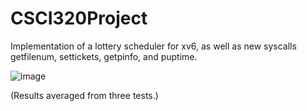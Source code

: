# CSCI320Project
Implementation of a lottery scheduler for xv6, as well as new syscalls getfilenum, settickets, getpinfo, and puptime.

![image](https://github.com/johnsonj96/CSCI320Project/assets/122479940/2f392d5d-70a6-4d92-b55e-fb8f740abdf1)

(Results averaged from three tests.)
